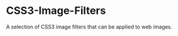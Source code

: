 CSS3-Image-Filters
==================

A selection of CSS3 image filters that can be applied to web images. 
